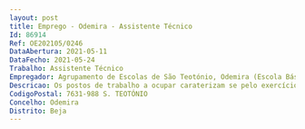 ```yaml
--- 
layout: post
title: Emprego - Odemira - Assistente Técnico
Id: 86914
Ref: OE202105/0246
DataAbertura: 2021-05-11
DataFecho: 2021-05-24
Trabalho: Assistente Técnico
Empregador: Agrupamento de Escolas de São Teotónio, Odemira (Escola Básica Engenheiro Manuel R. Amaro da Costa, São Teotónio, Odemira - Sede)
Descricao: Os postos de trabalho a ocupar caraterizam se pelo exercício de funções nacategoria de assistente técnico, tal como descrito no Anexo referido no nº 2 doartigo 88.º da LTFP, para os serviços administrativos dos agrupamentos deescolas ou escolas não agrupadas, compreendendo designadamente asatividades inerentes à gestão de alunos, pessoal, orçamento, contabilidade,património, aprovisionamento, secretaria, arquivo e expediente.
CodigoPostal: 7631-988 S. TEOTÓNIO
Concelho: Odemira
Distrito: Beja
--- 
```

